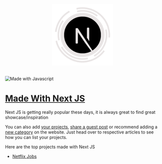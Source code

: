 <p align="center">
  <br>
  <a href="https://madewithjavascript.club/categories/next-js" target="_blank" title="Maed with Next JS">
    <img width="200" src="/uploads/Made-with-next-js.png" alt="Made with Next JS">
  </a>
  <br>
  <br>
</p>

![Made with Javascript](https://madewithjavascript.club/Made-With-Javascript-Logo.png)

# [Made With Next JS][made-with-next-js]

Next JS is getting really popular these days, it is always great to find great showcase/inspiration

You can also add [your projects][request-project], [share a guest post][request-post] or recommend adding a [new category][request-category] on the website. Just head over to respective articles to see how you can list your projects.

Here are the top projects made with Next JS

- [Netflix Jobs][netflix-jobs]

[made-with-next-js]: https://madewithjavascript.club/categories/next-js "Made with Next JS"
[made-with-javascript]: https://madewithjavascript.club/ "Made with Javscript Club"
[sample-project]: ./your-project-made-with-next-js-showcase.md "Project Name | Made with Next JS"
[request-project]: https://madewithjavascript.club/categories/request/project "Submit your project | Made with Javascript"
[request-post]: https://madewithjavascript.club/categories/request/post "Guest Post | Made with Javascript"
[request-category]: https://madewithjavascript.club/categories/request/categories "Suggest new JS framework | Made with Javascript"
[netflix-jobs]: ./netflix-jobs-made-with-next-js-showcase.md
